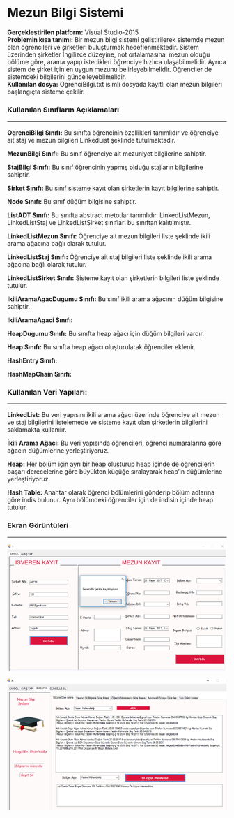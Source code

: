 # Mezun Bilgi Sistemi 

**Gerçekleştirilen platform:** Visual Studio-2015 <br>
 **Problemin kısa tanımı:** Bir mezun bilgi sistemi geliştirilerek sistemde mezun olan öğrencileri ve şirketleri buluşturmak hedeflenmektedir. Sistem üzerinden şirketler İngilizce düzeyine, not ortalamasına, mezun olduğu bölüme göre, arama yapıp istedikleri öğrenciye hızlıca ulaşabilmelidir. 
Ayrıca sistem de şirket için en uygun mezunu belirleyebilmelidir. Öğrenciler de sistemdeki bilgilerini güncelleyebilmelidir.<br>
**Kullanılan dosya:** OgrenciBilgi.txt isimli dosyada kayıtlı olan mezun bilgileri başlangıçta sisteme çekilir.

### Kullanılan Sınıfların Açıklamaları <hr>
**OgrenciBilgi Sınıfı:** Bu sınıfta öğrencinin özellikleri tanımlıdır ve öğrenciye ait staj ve mezun bilgileri LinkedList şeklinde tutulmaktadır. 

**MezunBilgi Sınıfı:** Bu sınıf öğrenciye ait mezuniyet bilgilerine sahiptir.

**StajBilgi Sınıfı:** Bu sınıf öğrencinin yapmış olduğu  stajların bilgilerine sahiptir.

**Sirket Sınıfı:** Bu sınıf sisteme kayıt olan şirketlerin kayıt bilgilerine sahiptir.

**Node Sınıfı:**  Bu sınıf düğüm bilgisine sahiptir.

**ListADT Sınıfı:** Bu sınıfta abstract metotlar tanımlıdır. LinkedListMezun, LinkedListStaj ve  LinkedListSirket sınıfları bu sınıftan kalıtılmıştır.
       
**LinkedListMezun Sınıfı:** Öğrenciye ait mezun bilgileri liste şeklinde ikili arama ağacına bağlı olarak tutulur.
 
**LinkedListStaj Sınıfı:** Öğrenciye ait staj bilgileri liste şeklinde ikili arama ağacına bağlı olarak tutulur.

    
**LinkedListSirket Sınıfı:** Sisteme kayıt olan şirketlerin bilgileri liste şeklinde tutulur.


**IkiliAramaAgacDugumu Sınıfı:** Bu sınıf ikili arama ağacının düğüm bilgisine sahiptir.

**IkiliAramaAgaci Sınıfı:**



**HeapDugumu Sınıfı:** Bu sınıfta heap ağacı için düğüm bilgileri vardır.

**Heap Sınıfı:** Bu sınıfta heap ağacı oluşturularak öğrenciler eklenir.



**HashEntry Sınıfı:**

**HashMapChain Sınıfı:**

###	Kullanılan Veri Yapıları: <hr>

**LinkedList:** Bu veri yapısını ikili arama ağacı üzerinde öğrenciye ait mezun ve staj bilgilerini listelemede ve sisteme kayıt olan şirketlerin bilgilerini saklamakta kullanılır.

**İkili Arama Ağacı:** Bu veri yapısında öğrencileri, öğrenci numaralarına göre ağacın düğümlerine yerleştiriyoruz.

**Heap:**  Her bölüm için ayrı bir heap oluşturup heap içinde de öğrencilerin başarı derecelerine göre büyükten küçüğe  sıralayarak heap’in düğümlerine yerleştiriyoruz.

**Hash Table:** Anahtar olarak öğrenci bölümlerini gönderip bölüm adlarına göre indis bulunur. Aynı bölümdeki öğrenciler için de indisin içinde heap tutulur.

### Ekran Görüntüleri <hr>

![ekran görüntüsü 1](https://github.com/DamlaDemir/MezunBilgiSistemi/blob/master/MezunBilgiSistemiOdev/Images/1.png)

![ekran görüntüsü 3](https://github.com/DamlaDemir/MezunBilgiSistemi/blob/master/MezunBilgiSistemiOdev/Images/3.png)


